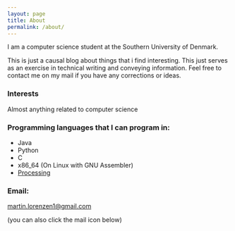 ```yaml
---
layout: page
title: About
permalink: /about/
---
```


I am a computer science student at the Southern University of Denmark.

This is just a causal blog about things that i find interesting. This just serves as an exercise in technical writing and conveying information. Feel free to contact me on my mail if you have any corrections or ideas.


### Interests
Almost anything related to computer science

### Programming languages that I can program in:
* Java
* Python
* C
* x86_64 (On Linux with GNU Assembler)
* [Processing](http://www.processing.org)

### Email:
martin.lorenzen1@gmail.com

(you can also click the mail icon below)
